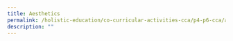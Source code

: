 ```yaml
---
title: Aesthetics
permalink: /holistic-education/co-curricular-activities-cca/p4-p6-cca/aesthetics
description: ""
---
```

